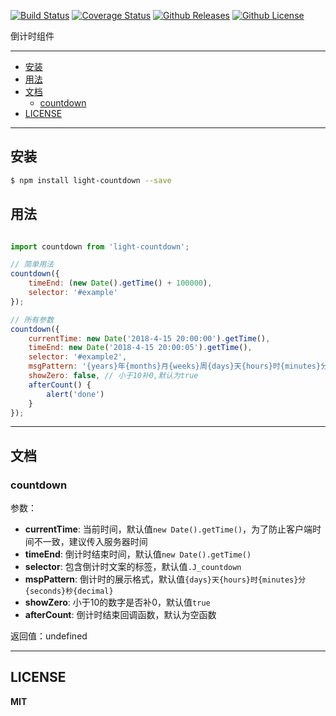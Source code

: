 [![Build Status](https://www.travis-ci.org/plasusu/countdown.svg?branch=master)](https://www.travis-ci.org/plasusu/countdown)
[![Coverage Status](https://coveralls.io/repos/github/plasusu/countdown/badge.svg?branch=master)](https://coveralls.io/github/plasusu/countdown?branch=master)
[![Github Releases](https://img.shields.io/npm/v/light-countdown.svg)](https://github.com/plasusu/countdown)
[![Github License](https://img.shields.io/npm/l/light-countdown.svg)](https://github.com/plasusu/countdown)

倒计时组件

_ _ _

+ [安装](#安装)
+ [用法](#用法)
+ [文档](#文档)
    + [countdown](#countdown)
+ [LICENSE](#LICENSE)

_ _ _

## 安装
```bash
$ npm install light-countdown --save
```

## 用法

```javascript

import countdown from 'light-countdown';

// 简单用法
countdown({
    timeEnd: (new Date().getTime() + 100000),
    selector: '#example'
});

// 所有参数
countdown({
    currentTime: new Date('2018-4-15 20:00:00').getTime(),
    timeEnd: new Date('2018-4-15 20:00:05').getTime(),
    selector: '#example2',
    msgPattern: '{years}年{months}月{weeks}周{days}天{hours}时{minutes}分{seconds}秒{decimal}',
    showZero: false, // 小于10补0,默认为true
    afterCount() {
        alert('done')
    }
});

```

_ _ _

## 文档

### countdown

参数：
- **currentTime**: 当前时间，默认值`new Date().getTime()`，为了防止客户端时间不一致，建议传入服务器时间
- **timeEnd**: 倒计时结束时间，默认值`new Date().getTime()`
- **selector**: 包含倒计时文案的标签，默认值`.J_countdown`
- **mspPattern**: 倒计时的展示格式，默认值`{days}天{hours}时{minutes}分{seconds}秒{decimal}`
- **showZero**: 小于10的数字是否补0，默认值`true`
- **afterCount**: 倒计时结束回调函数，默认为空函数

返回值：undefined

_ _ _

## LICENSE

**MIT**
